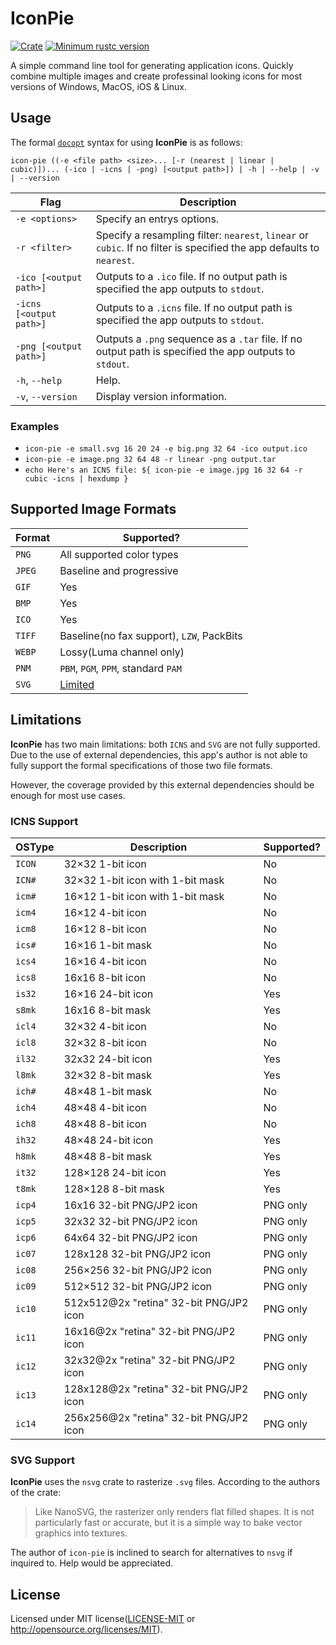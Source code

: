 # IconPie
[![Crate](https://img.shields.io/crates/v/icon-pie.svg)](https://crates.io/crates/icon-pie)
[![Minimum rustc version](https://img.shields.io/badge/rustc-1.32+-lightgray.svg)](https://github.com/rust-random/rand#rust-version-requirements)

A simple command line tool for generating application icons.
Quickly combine multiple images and create professinal looking icons for most versions of Windows, MacOS, iOS & Linux.

## Usage
The formal [`docopt`](http://docopt.org/) syntax for using **IconPie** is as follows:

`icon-pie ((-e <file path> <size>... [-r (nearest | linear | cubic)])... (-ico | -icns | -png) [<output path>]) | -h | --help | -v | --version`

| Flag                    | Description                                                                                                           |
|-------------------------|-----------------------------------------------------------------------------------------------------------------------|
| `-e <options>`          | Specify an entrys options.                                                                                            |
| `-r <filter>`           | Specify a resampling filter: `nearest`, `linear` or `cubic`. If no filter is specified the app defaults to `nearest`. |
| `-ico [<output path>]`  | Outputs to a `.ico` file. If no output path is specified the app outputs to `stdout`.                                 |
| `-icns [<output path>]` | Outputs to a `.icns` file. If no output path is specified the app outputs to `stdout`.                                |
| `-png [<output path>]`  | Outputs a `.png` sequence as a `.tar` file. If no output path is specified the app outputs to `stdout`.               |
| `-h`, `--help`          | Help.                                                                                                                 |
| `-v`, `--version`       | Display version information.                                                                                          |

### Examples
* `icon-pie -e small.svg 16 20 24 -e big.png 32 64 -ico output.ico`
* `icon-pie -e image.png 32 64 48 -r linear -png output.tar`
* `echo Here's an ICNS file: ${ icon-pie -e image.jpg 16 32 64 -r cubic -icns | hexdump }`

## Supported Image Formats
| Format | Supported?                                                      | 
|--------|-----------------------------------------------------------------| 
| `PNG`  | All supported color types                                       | 
| `JPEG` | Baseline and progressive                                        | 
| `GIF`  | Yes                                                             | 
| `BMP`  | Yes                                                             | 
| `ICO`  | Yes                                                             | 
| `TIFF` | Baseline(no fax support), `LZW`, PackBits                       | 
| `WEBP` | Lossy(Luma channel only)                                        | 
| `PNM ` | `PBM`, `PGM`, `PPM`, standard `PAM`                             |
| `SVG`  | [Limited](https://github.com/GarkGarcia/icon-pie#svg-support) |

## Limitations
**IconPie** has two main limitations: both `ICNS` and `SVG` are not fully supported. Due to the 
use of external dependencies, this app's author is not able to fully support the formal specifications 
of those two file formats.

However, the coverage provided by this external dependencies should be enough for most use cases.

### ICNS Support
| OSType | Description                             | Supported? |
|--------|-----------------------------------------|------------|
| `ICON` | 32×32 1-bit icon                        | No         |
| `ICN#` | 32×32 1-bit icon with 1-bit mask        | No         |
| `icm#` | 16×12 1-bit icon with 1-bit mask        | No         |
| `icm4` | 16×12 4-bit icon                        | No         |
| `icm8` | 16×12 8-bit icon                        | No         |
| `ics#` | 16×16 1-bit mask                        | No         |
| `ics4` | 16×16 4-bit icon                        | No         |
| `ics8` | 16x16 8-bit icon                        | No         |
| `is32` | 16×16 24-bit icon                       | Yes        |
| `s8mk` | 16x16 8-bit mask                        | Yes        |
| `icl4` | 32×32 4-bit icon                        | No         |
| `icl8` | 32×32 8-bit icon                        | No         |
| `il32` | 32x32 24-bit icon                       | Yes        |
| `l8mk` | 32×32 8-bit mask                        | Yes        |
| `ich#` | 48×48 1-bit mask                        | No         |
| `ich4` | 48×48 4-bit icon                        | No         |
| `ich8` | 48×48 8-bit icon                        | No         |
| `ih32` | 48×48 24-bit icon                       | Yes        |
| `h8mk` | 48×48 8-bit mask                        | Yes        |
| `it32` | 128×128 24-bit icon                     | Yes        |
| `t8mk` | 128×128 8-bit mask                      | Yes        |
| `icp4` | 16x16 32-bit PNG/JP2 icon               | PNG only   |
| `icp5` | 32x32 32-bit PNG/JP2 icon               | PNG only   |
| `icp6` | 64x64 32-bit PNG/JP2 icon               | PNG only   |
| `ic07` | 128x128 32-bit PNG/JP2 icon             | PNG only   |
| `ic08` | 256×256 32-bit PNG/JP2 icon             | PNG only   |
| `ic09` | 512×512 32-bit PNG/JP2 icon             | PNG only   |
| `ic10` | 512x512@2x "retina" 32-bit PNG/JP2 icon | PNG only   |
| `ic11` | 16x16@2x "retina" 32-bit PNG/JP2 icon   | PNG only   |
| `ic12` | 32x32@2x "retina" 32-bit PNG/JP2 icon   | PNG only   |
| `ic13` | 128x128@2x "retina" 32-bit PNG/JP2 icon | PNG only   |
| `ic14` | 256x256@2x "retina" 32-bit PNG/JP2 icon | PNG only   |

### SVG Support
**IconPie** uses the `nsvg` crate to rasterize `.svg` files. According to the authors of the crate:

> Like NanoSVG, the rasterizer only renders flat filled shapes. It is not particularly fast or accurate, but it is a simple way to bake vector graphics into textures.

The author of `icon-pie` is inclined to search for alternatives to `nsvg` if inquired to. Help would be appreciated.

## License
Licensed under MIT license([LICENSE-MIT](https://github.com/GarkGarcia/icon-pie/blob/master/LICENSE) or http://opensource.org/licenses/MIT).

